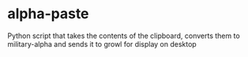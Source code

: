 alpha-paste
===========

Python script that takes the contents of the clipboard, converts them to military-alpha and sends it to growl for display on desktop
